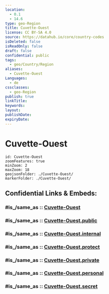 ```yaml
---
location:
  - 0.1
  - 14.6
type: geo-Region
title: Cuvette-Ouest
license: CC BY-SA 4.0
source: https://datahub.io/core/country-codes
isDeleted: false
isReadOnly: false
draft: false
confidential: public
tags:
  - geo/Country/Region
aliases:
  - Cuvette-Ouest
Languages:
  - de
cssclasses:
  - geo-Region
publish: true
linkTitle:
keywords:
layout:
publishDate:
expiryDate:
---
```


# Cuvette-Ouest

```leaflet
id: Cuvette-Ouest
zoomFeatures: true 
minZoom: 2 
maxZoom: 18
geojsonFolder: ./Cuvette-Ouest/
markerFolder: ./Cuvette-Ouest/
```


## Confidential Links & Embeds: 

### #is_/same_as :: [Cuvette-Ouest](/_Standards/Earth/Continent/Africa/Africa~Central/Congo~Brazzaville/departments~Congo~Brazzaville/Cuvette-Ouest.md) 

### #is_/same_as :: [Cuvette-Ouest.public](/_public/Earth/Continent/Africa/Africa~Central/Congo~Brazzaville/departments~Congo~Brazzaville/Cuvette-Ouest.public.md) 

### #is_/same_as :: [Cuvette-Ouest.internal](/_internal/Earth/Continent/Africa/Africa~Central/Congo~Brazzaville/departments~Congo~Brazzaville/Cuvette-Ouest.internal.md) 

### #is_/same_as :: [Cuvette-Ouest.protect](/_protect/Earth/Continent/Africa/Africa~Central/Congo~Brazzaville/departments~Congo~Brazzaville/Cuvette-Ouest.protect.md) 

### #is_/same_as :: [Cuvette-Ouest.private](/_private/Earth/Continent/Africa/Africa~Central/Congo~Brazzaville/departments~Congo~Brazzaville/Cuvette-Ouest.private.md) 

### #is_/same_as :: [Cuvette-Ouest.personal](/_personal/Earth/Continent/Africa/Africa~Central/Congo~Brazzaville/departments~Congo~Brazzaville/Cuvette-Ouest.personal.md) 

### #is_/same_as :: [Cuvette-Ouest.secret](/_secret/Earth/Continent/Africa/Africa~Central/Congo~Brazzaville/departments~Congo~Brazzaville/Cuvette-Ouest.secret.md)


